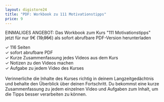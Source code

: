 ```yaml
---
layout: digistore24
title: "PDF: Workbook zu 111 Motivationstipps"
price: 9
---
```

<p>EINMALIGES ANGEBOT: Das Workbook zum Kurs &quot;111 Motivationstipps&quot; jetzt f&#xFC;r nur 9&#x20AC; (1<s>9,95&#x20AC;</s>) als sofort abrufbare PDF-Version herunterladen</p>
<div>&#x2713; 116 Seiten</div>
<div>&#x2713; sofort abrufbare PDF<br>&#x2713; Kurze Zusammenfassung jedes Videos aus dem Kurs<br>&#x2713; Notizen zu den Videos machen<br>&#x2713; Aufgabe zu jedem Video des Kurses<br><br>Verinnerliche die Inhalte des Kurses richtig in deinem Langzeitged&#xE4;chtnis und behalte den &#xDC;berblick &#xFC;ber deinen Fortschritt. Du bekommst eine kurze Zusammenfassung zu jedem einzelnen Video und Aufgaben zum Inhalt, um die Tipps besser verarbeiten zu k&#xF6;nnen.</div>